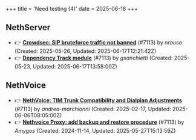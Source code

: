 +++
title = 'Need testing (4)'
date = 2025-06-18
+++

## NethServer
- :point_right: **[Crowdsec: SIP bruteforce traffic not banned](https://github.com/NethServer/dev/issues/7481)** (#7113) by *nrauso* (Created: 2025-05-26, Updated: 2025-06-17T12:21:42Z)
- :point_right: **[Dependency Track module](https://github.com/NethServer/dev/issues/7477)** (#7113) by *gsanchietti* (Created: 2025-05-23, Updated: 2025-06-17T13:58:00Z)

## NethVoice
- :point_right: **[NethVoice: TIM Trunk Compatibility and Dialplan Adjustments](https://github.com/NethServer/dev/issues/7321)** (#7113) by *andrea-marchionni* (Created: 2025-02-17, Updated: 2025-06-06T08:05:00Z)
- :point_right: **[Nethvoice Proxy: add backup and restore procedure](https://github.com/NethServer/dev/issues/7113)** (#7113) by *Amygos* (Created: 2024-11-14, Updated: 2025-05-27T15:13:59Z)

